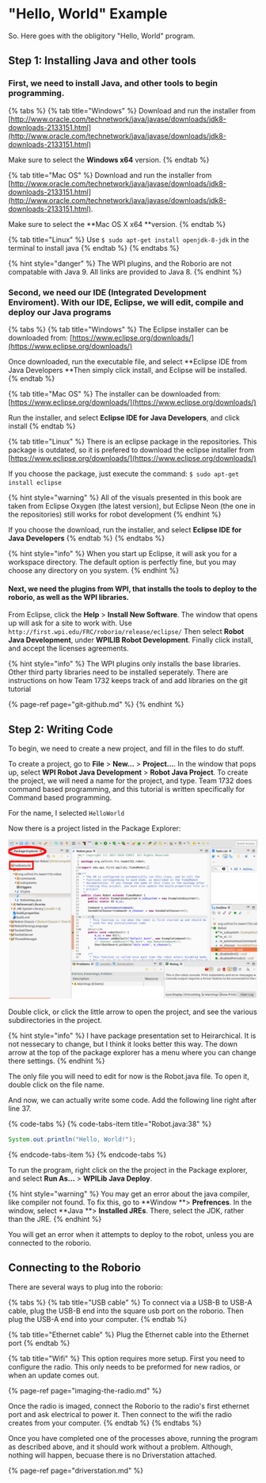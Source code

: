 # "Hello, World" Example

So. Here goes with the obligitory "Hello, World" program.

## Step 1: Installing Java and other tools

### First, we need to install Java, and other tools to begin programming.

{% tabs %}
{% tab title="Windows" %}
Download and run the installer from [http://www.oracle.com/technetwork/java/javase/downloads/jdk8-downloads-2133151.html](http://www.oracle.com/technetwork/java/javase/downloads/jdk8-downloads-2133151.html)

Make sure to select the **Windows x64** version.
{% endtab %}

{% tab title="Mac OS" %}
Download and run the installer from [http://www.oracle.com/technetwork/java/javase/downloads/jdk8-downloads-2133151.html](http://www.oracle.com/technetwork/java/javase/downloads/jdk8-downloads-2133151.html).

Make sure to select the **Mac OS X x64 **version.
{% endtab %}

{% tab title="Linux" %}
Use `$ sudo apt-get install openjdk-8-jdk` in the terminal to install java
{% endtab %}
{% endtabs %}

{% hint style="danger" %}
The WPI plugins, and the Roborio are not compatable with Java 9. All links are provided to Java 8.
{% endhint %}

### Second, we need our IDE \(Integrated Development Enviroment\). With our IDE, Eclipse, we will edit, compile and deploy our Java programs

{% tabs %}
{% tab title="Windows" %}
The Eclipse installer can be downloaded from: [https://www.eclipse.org/downloads/](https://www.eclipse.org/downloads/)

Once downloaded, run the executable file, and select **Eclipse IDE from Java Developers **Then simply click install, and Eclipse will be installed.
{% endtab %}

{% tab title="Mac OS" %}
The installer can be downloaded from: [https://www.eclipse.org/downloads/](https://www.eclipse.org/downloads/)

Run the installer, and select **Eclipse IDE for Java Developers**, and click install
{% endtab %}

{% tab title="Linux" %}
There is an eclipse package in the repositories. This package is outdated, so it is prefered to download the eclipse installer from [https://www.eclipse.org/downloads/](https://www.eclipse.org/downloads/)

If you choose the package, just execute the command: `$ sudo apt-get install eclipse`

{% hint style="warning" %}
All of the visuals presented in this book are taken from Eclipse Oxygen \(the latest version\), but Eclipse Neon \(the one in the repositories\) still works for robot development
{% endhint %}

If you choose the download, run the installer, and select **Eclipse IDE for Java Developers**
{% endtab %}
{% endtabs %}

{% hint style="info" %}
When you start up Eclipse, it will ask you for a workspace directory. The default option is perfectly fine, but you may choose any directory on you system.
{% endhint %}

#### Next, we need the plugins from WPI, that installs the tools to deploy to the roborio, as well as the WPI libraries.

From Eclipse, click the **Help** &gt; **Install New Software**. The window that opens up will ask for a site to work with. Use `http://first.wpi.edu/FRC/roborio/release/eclipse/` Then select **Robot Java Development**, under **WPILIB Robot Development**. Finally click install, and accept the licenses agreements.

{% hint style="info" %}
The WPI plugins only installs the base libraries. Other third party libraries need to be installed seperately. There are instructions on how Team 1732 keeps track of and add libraries on the git tutorial

{% page-ref page="git-github.md" %}
{% endhint %}

## Step 2: Writing Code

To begin, we need to create a new project, and fill in the files to do stuff.

To create a project, go to **File** &gt; **New...** &gt; **Project...**. In the window that pops up, select **WPI Robot Java Development** &gt; **Robot Java Project**. To create the project, we will need a name for the project, and type. Team 1732 does command based programming, and this tutorial is written specifically for Command based programming.

For the name, I selected `HelloWorld`

Now there is a project listed in the Package Explorer:

![](.gitbook/assets/eclipsepackageexplorer%20%281%29.png)

Double click, or click the little arrow to open the project, and see the various subdirectories in the project. 

{% hint style="info" %}
I have package presentation set to Heirarchical. It is not nessecary to change, but I think it looks better this way. The down arrow at the top of the package explorer has a menu where you can change there settings.
{% endhint %}

The only file you will need to edit for now is the Robot.java file. To open it, double click on the file name.

And now, we can actually write some code. Add the following line right after line 37.

{% code-tabs %}
{% code-tabs-item title="Robot.java:38" %}
```java
System.out.println("Hello, World!");
```
{% endcode-tabs-item %}
{% endcode-tabs %}

To run the program, right click on the the project in the Package explorer, and select **Run As...** &gt; **WPILib Java Deploy**.

{% hint style="warning" %}
You may get an error about the java compiler, like compiler not found. To fix this, go to **Window **&gt; **Prefrences**. In the window, select **Java **&gt; **Installed JREs**. There, select the JDK, rather than the JRE.
{% endhint %}

You will get an error when it attempts to deploy to the robot, unless you are connected to the roborio.

## Connecting to the Roborio

There are several ways to plug into the roborio:

{% tabs %}
{% tab title="USB cable" %}
To connect via a USB-B to USB-A cable, plug the USB-B end into the square usb port on the roborio. Then plug the USB-A end into your computer.
{% endtab %}

{% tab title="Ethernet cable" %}
Plug the Ethernet cable into the Ethernet port 
{% endtab %}

{% tab title="Wifi" %}
This option requires more setup. First you need to configure the radio. This only needs to be preformed for new radios, or when an update comes out.

{% page-ref page="imaging-the-radio.md" %}

Once the radio is imaged, connect the Roborio to the radio's first ethernet port and ask electrical to power it. Then connect to the wifi the radio creates from your computer.
{% endtab %}
{% endtabs %}

Once you have completed one of the processes above, running the program as described above, and it should work without a problem. Although, nothing will happen, becuase there is no Driverstation attached.

{% page-ref page="driverstation.md" %}



